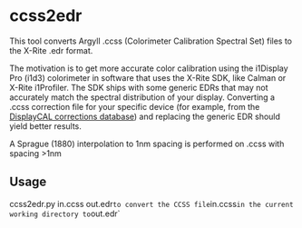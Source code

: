 # ccss2edr

This tool converts Argyll .ccss (Colorimeter Calibration Spectral Set) files to
the X-Rite .edr format.

The motivation is to get more accurate color calibration using the i1Display Pro
(i1d3) colorimeter in software that uses the X-Rite SDK, like Calman or X-Rite
i1Profiler. The SDK ships with some generic EDRs that may not accurately match
the spectral distribution of your display. Converting a .ccss correction file
for your specific device (for example, from the [DisplayCAL corrections
database](https://colorimetercorrections.displaycal.net/)) and replacing the
generic EDR should yield better results.

A Sprague (1880) interpolation to 1nm spacing is performed on .ccss with spacing >1nm

## Usage

ccss2edr.py in.ccss out.edr` to convert the CCSS file `in.ccss`
   in the current working directory to `out.edr`
